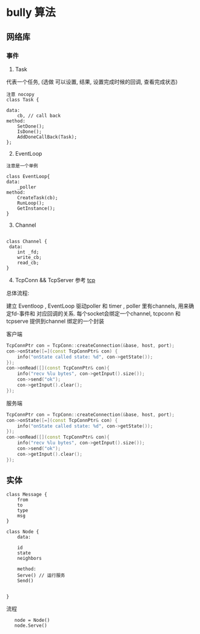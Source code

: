 # bully 算法

## 网络库

### 事件

1. Task

代表一个任务, (选做 可以设置, 结果, 设置完成时候的回调, 查看完成状态)

``` 
注意 nocopy
class Task {

data: 
    cb, // call back
method:
    SetDone();
    IsDone();
    AddDoneCallBack(Task);
};
```

2. EventLoop

```
注意是一个单例

class EventLoop{
data:
    _poller
method:
    CreateTask(cb);
    RunLoop();
    GetInstance();
}

```

3. Channel

```

class Channel {
 data:
    int _fd;
    write_cb;
    read_cb;
}

```


4. TcpConn && TcpServer
参考
[tcp](https://github.com/yedf/handy/blob/master/handy/conn.h)



总体流程:

建立 Eventloop , EventLoop 驱动poller 和 timer , poller 里有channels, 用来确定fd-事件和
对应回调的关系. 每个socket会绑定一个channel, tcpconn 和 tcpserve 提供到channel 绑定的一个封装


客户端
```c++
TcpConnPtr con = TcpConn::createConnection(&base, host, port);
con->onState([=](const TcpConnPtr& con) {
    info("onState called state: %d", con->getState());
});
con->onRead([](const TcpConnPtr& con){
    info("recv %lu bytes", con->getInput().size());
    con->send("ok");
    con->getInput().clear();
});
```

服务端
```c++
TcpConnPtr con = TcpConn::createConnection(&base, host, port);
con->onState([=](const TcpConnPtr& con) {
    info("onState called state: %d", con->getState());
});
con->onRead([](const TcpConnPtr& con){
    info("recv %lu bytes", con->getInput().size());
    con->send("ok");
    con->getInput().clear();
});
```

###

## 实体

```
class Message {
    from
    to
    type
    msg
}
```
```
class Node {
    data:
    
    id
    state
    neighbors
    
    method:
    Serve() // 运行服务
    Send()
    
       
}   
```



流程
```
   node = Node()
   node.Serve() 
```
